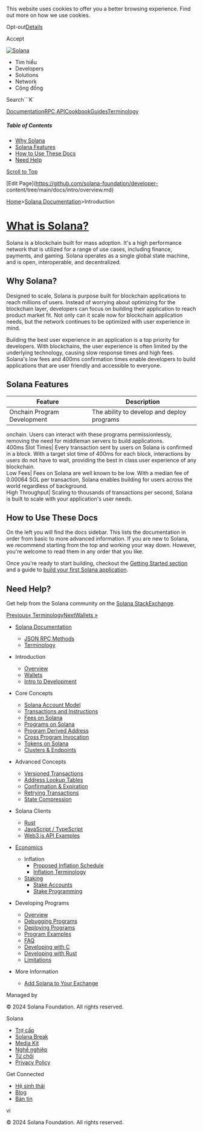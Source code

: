 This website uses cookies to offer you a better browsing experience. Find out
more on how we use cookies.

Opt-out[Details](/vi/privacy-policy#collection-of-information)

Accept

[![Solana](/_next/static/media/logotype-dark.f79d530d.svg)](/vi)

  * Tìm hiểu
  * Developers
  * Solutions
  * Network
  * Cộng đồng 

Search```K`

[Documentation](/vi/docs)[RPC
API](/vi/docs/rpc)[Cookbook](/vi/developers/cookbook)[Guides](/vi/developers/guides)[Terminology](/vi/docs/terminology)

##### Table of Contents

  * [Why Solana](/vi/docs/intro/overview#why-solana)
  * [Solana Features](/vi/docs/intro/overview#solana-features)
  * [How to Use These Docs](/vi/docs/intro/overview#how-to-use-these-docs)
  * [Need Help](/vi/docs/intro/overview#need-help)

[Scroll to Top](/vi/docs/intro/overview#)

[Edit Page](https://github.com/solana-foundation/developer-
content/tree/main/docs/intro/overview.md)

[Home](/vi)>[Solana Documentation](/vi/docs)>Introduction

# [What is Solana?](/vi/docs/intro/overview)

Solana is a blockchain built for mass adoption. It's a high performance
network that is utilized for a range of use cases, including finance,
payments, and gaming. Solana operates as a single global state machine, and is
open, interoperable, and decentralized.

## Why Solana? #

Designed to scale, Solana is purpose built for blockchain applications to
reach millions of users. Instead of worrying about optimizing for the
blockchain layer, developers can focus on building their application to reach
product market fit. Not only can it scale now for blockchain application
needs, but the network continues to be optimized with user experience in mind.

Building the best user experience in an application is a top priority for
developers. With blockchains, the user experience is often limited by the
underlying technology, causing slow response times and high fees. Solana's low
fees and 400ms confirmation times enable developers to build applications that
are user friendly and accessible to everyone.

## Solana Features #

Feature| Description  
---|---  
Onchain Program Development| The ability to develop and deploy programs
onchain. Users can interact with these programs permissionlessly, removing the
need for middleman servers to build applications.  
400ms Slot Times| Every transaction sent by users on Solana is confirmed in a
block. With a target slot time of 400ms for each block, interactions by users
do not have to wait, providing the best in class user experience of any
blockchain.  
Low Fees| Fees on Solana are well known to be low. With a median fee of
0.00064 SOL per transaction, Solana enables building for users across the
world regardless of background.  
High Throughput| Scaling to thousands of transactions per second, Solana is
built to scale with your application's user needs.  
  
## How to Use These Docs #

On the left you will find the docs sidebar. This lists the documentation in
order from basic to more advanced information. If you are new to Solana, we
recommend starting from the top and working your way down. However, you're
welcome to read them in any order that you like.

Once you're ready to start building, checkout the [Getting Started
section](/vi/docs/intro/dev) and a guide to [build your first Solana
application](/vi/developers/guides/getstarted/local-rust-hello-world).

## Need Help? #

Get help from the Solana community on the [Solana
StackExchange](https://solana.stackexchange.com).

[Previous« Terminology](/vi/docs/terminology)[NextWallets
»](/vi/docs/intro/wallets)

  * [Solana Documentation](/vi/docs)

    * [JSON RPC Methods](/vi/docs/rpc)
    * [Terminology](/vi/docs/terminology)
  * Introduction

    * [Overview](/vi/docs/intro/overview)
    * [Wallets](/vi/docs/intro/wallets)
    * [Intro to Development](/vi/docs/intro/dev)
  * Core Concepts

    * [Solana Account Model](/vi/docs/core/accounts)
    * [Transactions and Instructions](/vi/docs/core/transactions)
    * [Fees on Solana](/vi/docs/core/fees)
    * [Programs on Solana](/vi/docs/core/programs)
    * [Program Derived Address](/vi/docs/core/pda)
    * [Cross Program Invocation](/vi/docs/core/cpi)
    * [Tokens on Solana](/vi/docs/core/tokens)
    * [Clusters & Endpoints](/vi/docs/core/clusters)
  * Advanced Concepts

    * [Versioned Transactions](/vi/docs/advanced/versions)
    * [Address Lookup Tables](/vi/docs/advanced/lookup-tables)
    * [Confirmation & Expiration](/vi/docs/advanced/confirmation)
    * [Retrying Transactions](/vi/docs/advanced/retry)
    * [State Compression](/vi/docs/advanced/state-compression)
  * Solana Clients

    * [Rust](/vi/docs/clients/rust)
    * [JavaScript / TypeScript](/vi/docs/clients/javascript)
    * [Web3.js API Examples](/vi/docs/clients/javascript-reference)
  * [Economics](/vi/docs/economics)

    * Inflation
      * [Proposed Inflation Schedule](/vi/docs/economics/inflation/inflation-schedule)
      * [Inflation Terminology](/vi/docs/economics/inflation/terminology)
    * [Staking](/vi/docs/economics/staking)
      * [Stake Accounts](/vi/docs/economics/staking/stake-accounts)
      * [Stake Programming](/vi/docs/economics/staking/stake-programming)
  * Developing Programs

    * [Overview](/vi/docs/programs/overview)
    * [Debugging Programs](/vi/docs/programs/debugging)
    * [Deploying Programs](/vi/docs/programs/deploying)
    * [Program Examples](/vi/docs/programs/examples)
    * [FAQ](/vi/docs/programs/faq)
    * [Developing with C](/vi/docs/programs/lang-c)
    * [Developing with Rust](/vi/docs/programs/lang-rust)
    * [Limitations](/vi/docs/programs/limitations)
  * More Information

    * [Add Solana to Your Exchange](/vi/docs/more/exchange)

Managed by

[](/vi)

[](/youtube)[](/twitter)[](/discord)[](/reddit)[](/github)[](/telegram)

© 2024 Solana Foundation. All rights reserved.

Solana

  * [Trợ cấp](https://solana.org/grants)
  * [Solana Break](https://break.solana.com/)
  * [Media Kit](/vi/branding)
  * [Nghề nghiệp ](https://jobs.solana.com/)
  * [Từ chối](/vi/tos)
  * [Privacy Policy](/vi/privacy-policy)

Get Connected

  * [Hệ sinh thái](/vi/ecosystem)
  * [Blog](/vi/news)
  * [Bản tin](/vi/newsletter)

vi

© 2024 Solana Foundation. All rights reserved.

